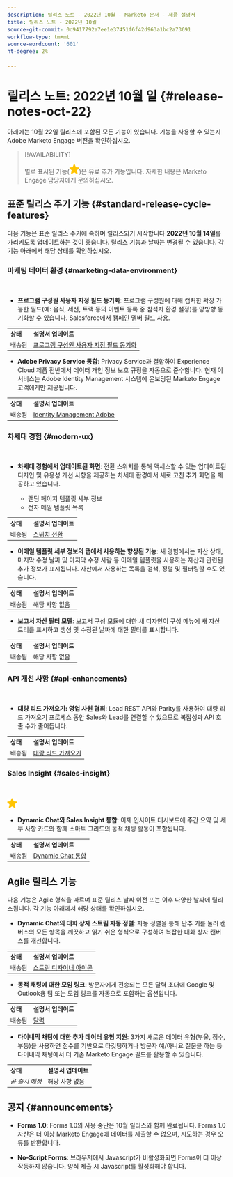 ```yaml
---
description: 릴리스 노트 - 2022년 10월 - Marketo 문서 - 제품 설명서
title: 릴리스 노트 - 2022년 10월
source-git-commit: 0d9417792a7ee1e37451f6f42d963a1bc2a73691
workflow-type: tm+mt
source-wordcount: '601'
ht-degree: 2%

---
```


# 릴리스 노트: 2022년 10월 일 {#release-notes-oct-22}

아래에는 10월 22일 릴리스에 포함된 모든 기능이 있습니다. 기능을 사용할 수 있는지 Adobe Marketo Engage 버전을 확인하십시오.

>[!AVAILABILITY]
>
>별로 표시된 기능(![별](assets/yellow-star.png))은 유료 추가 기능입니다. 자세한 내용은 Marketo Engage 담당자에게 문의하십시오.

## 표준 릴리스 주기 기능 {#standard-release-cycle-features}

다음 기능은 표준 릴리스 주기에 속하며 릴리스되기 시작합니다 **2022년 10월 14일**&#x200B;를 가리키도록 업데이트하는 것이 좋습니다. 릴리스 기능과 날짜는 변경될 수 있습니다. 각 기능 아래에서 해당 상태를 확인하십시오.

### 마케팅 데이터 환경 {#marketing-data-environment}

</br>

* **프로그램 구성원 사용자 지정 필드 동기화**: 프로그램 구성원에 대해 캡처한 확장 가능한 필드(예: 음식, 세션, 트랙 등의 이벤트 등록 중 참석자 환경 설정)를 양방향 동기화할 수 있습니다. Salesforce에서 캠페인 멤버 필드 사용.

<table> 
  <tr> 
   <td><b>상태</b></td>
   <td><b>설명서 업데이트</b></td>
  </tr>
  <tr> 
   <td>배송됨</td>
   <td><a href="/help/marketo/product-docs/core-marketo-concepts/programs/working-with-programs/program-member-custom-field-sync.md">프로그램 구성원 사용자 지정 필드 동기화</a></td>
  </tr>
  </tbody>
</table>

* **Adobe Privacy Service 통합**: Privacy Service과 결합하여 Experience Cloud 제품 전반에서 데이터 개인 정보 보호 규정을 자동으로 준수합니다. 현재 이 서비스는 Adobe Identity Management 시스템에 온보딩된 Marketo Engage 고객에게만 제공됩니다.

<table> 
  <tr> 
   <td><b>상태</b></td>
   <td><b>설명서 업데이트</b></td>
  </tr>
  <tr> 
   <td>배송됨</td>
   <td><a href="/help/marketo/product-docs/administration/marketo-with-adobe-identity/adobe-identity-management-overview.md">Identity Management Adobe</a></td>
  </tr>
  </tbody>
</table>

### 차세대 경험 {#modern-ux}

</br>

* **차세대 경험에서 업데이트된 화면**: 전환 스위치를 통해 액세스할 수 있는 업데이트된 디자인 및 유용성 개선 사항을 제공하는 차세대 환경에서 새로 고친 추가 화면을 제공하고 있습니다.

   * 랜딩 페이지 템플릿 세부 정보
   * 전자 메일 템플릿 목록

<table> 
  <tr> 
   <td><b>상태</b></td>
   <td><b>설명서 업데이트</b></td>
  </tr>
  <tr> 
   <td>배송됨</td>
   <td><a href="/help/marketo/product-docs/marketo-engage-modern-ux/toggle-switch.md">스위치 전환</a></td>
  </tr>
  </tbody>
</table>

* **이메일 템플릿 세부 정보의 탭에서 사용하는 향상된 기능**: 새 경험에서는 자산 상태, 마지막 수정 날짜 및 마지막 수정 사람 등 이메일 템플릿을 사용하는 자산과 관련된 추가 정보가 표시됩니다. 자산에서 사용하는 목록을 검색, 정렬 및 필터링할 수도 있습니다.

<table> 
  <tr> 
   <td><b>상태</b></td>
   <td><b>설명서 업데이트</b></td>
  </tr>
  <tr> 
   <td>배송됨</td>
   <td>해당 사항 없음</td>
  </tr>
  </tbody>
</table>

* **보고서 자산 필터 모델**: 보고서 구성 모듈에 대한 새 디자인이 구성 메뉴에 새 자산 트리를 표시하고 생성 및 수정된 날짜에 대한 필터를 표시합니다.

<table> 
  <tr> 
   <td><b>상태</b></td>
   <td><b>설명서 업데이트</b></td>
  </tr>
  <tr> 
   <td>배송됨</td>
   <td>해당 사항 없음</td>
  </tr>
  </tbody>
</table>

### API 개선 사항 {#api-enhancements}

</br>

* **대량 리드 가져오기: 영업 사원 협회**: Lead REST API와 Parity를 사용하여 대량 리드 가져오기 프로세스 동안 Sales와 Lead를 연결할 수 있으므로 복잡성과 API 호출 수가 줄어듭니다.

<table> 
  <tr> 
   <td><b>상태</b></td>
   <td><b>설명서 업데이트</b></td>
  </tr>
  <tr> 
   <td>배송됨</td>
   <td><a href="https://developers.marketo.com/rest-api/bulk-import/bulk-lead-import/">대량 리드 가져오기</a></td>
  </tr>
  </tbody>
</table>

### Sales Insight {#sales-insight}

</br>

![(별)](assets/yellow-star.png)

* **Dynamic Chat와 Sales Insight 통합**: 이제 인사이트 대시보드에 주간 요약 및 세부 사항 카드와 함께 스마트 그리드의 동적 채팅 활동이 포함됩니다.

<table> 
  <tr> 
   <td><b>상태</b></td>
   <td><b>설명서 업데이트</b></td>
  </tr>
  <tr> 
   <td>배송됨</td>
   <td><a href="/help/marketo/product-docs/marketo-sales-insight/msi-for-salesforce/features/dynamic-chat-integration.md">Dynamic Chat 통합</a></td>
  </tr>
  </tbody>
</table>

## Agile 릴리스 기능

다음 기능은 Agile 형식을 따르며 표준 릴리스 날짜 이전 또는 이후 다양한 날짜에 릴리스됩니다. 각 기능 아래에서 해당 상태를 확인하십시오.

* **Dynamic Chat의 대화 상자 스트림 자동 정렬**: 자동 정렬을 통해 단추 키를 눌러 캔버스의 모든 항목을 깨끗하고 읽기 쉬운 형식으로 구성하여 복잡한 대화 상자 캔버스를 개선합니다.

<table> 
  <tr> 
   <td><b>상태</b></td>
   <td><b>설명서 업데이트</b></td>
  </tr>
  <tr> 
   <td>배송됨</td>
   <td><a href="/help/marketo/product-docs/demand-generation/dynamic-chat/dialogues/stream-designer.md#stream-designer-icons">스트림 디자이너 아이콘</a></td>
  </tr>
  </tbody>
</table>

* **동적 채팅에 대한 모임 링크**: 방문자에게 전송되는 모든 달력 초대에 Google 및 Outlook용 팀 또는 모임 링크를 자동으로 포함하는 옵션입니다.

<table> 
  <tr> 
   <td><b>상태</b></td>
   <td><b>설명서 업데이트</b></td>
  </tr>
  <tr> 
   <td>배송됨</td>
   <td><a href="/help/marketo/product-docs/demand-generation/dynamic-chat/appointment-scheduling/calendar.md">달력</a></td>
  </tr>
  </tbody>
</table>

* **다이내믹 채팅에 대한 추가 데이터 유형 지원**: 3가지 새로운 데이터 유형(부울, 정수, 부동)을 사용하면 점수를 기반으로 타깃팅하거나 방문자 예/아니요 질문을 하는 등 다이내믹 채팅에서 더 기존 Marketo Engage 필드를 활용할 수 있습니다.

<table> 
  <tr> 
   <td><b>상태</b></td>
   <td><b>설명서 업데이트</b></td>
  </tr>
  <tr> 
   <td><i>곧 출시 예정</i></td>
   <td>해당 사항 없음</td>
  </tr>
  </tbody>
</table>

## 공지 {#announcements}

* **Forms 1.0**: Forms 1.0의 사용 중단은 10월 릴리스와 함께 완료됩니다. Forms 1.0 자산은 더 이상 Marketo Engage에 데이터를 제출할 수 없으며, 시도하는 경우 오류를 반환합니다.

* **No-Script Forms**: 브라우저에서 Javascript가 비활성화되면 Forms이 더 이상 작동하지 않습니다. 양식 제출 시 Javascript를 활성화해야 합니다.
